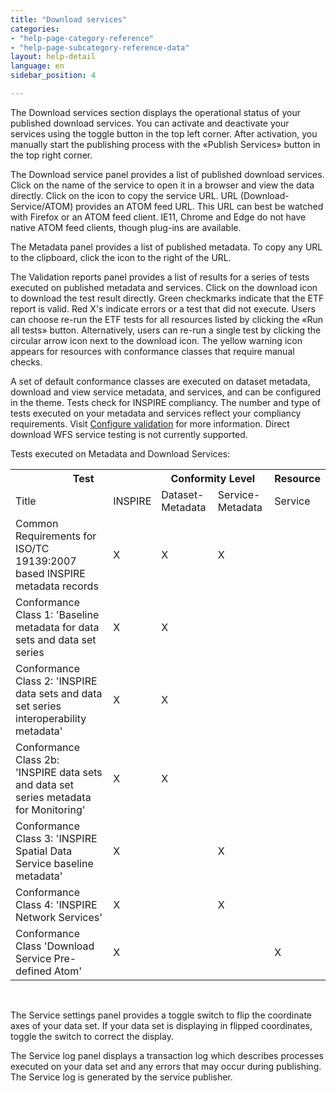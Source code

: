 ```yaml
---
title: "Download services"
categories:
- "help-page-category-reference"
- "help-page-subcategory-reference-data"
layout: help-detail
language: en
sidebar_position: 4

---
```


The Download services section displays the operational status of your published download services. You can activate and deactivate your services using the toggle button in the top left corner. After activation, you manually start the publishing process with the &laquo;Publish Services&raquo; button in the top right corner.

The Download service panel provides a list of published download services. Click on the name of the service to open it in a browser and view the data directly. Click on the <a className="btn btn-default" title="Copy URL"><span className="glyphicon glyphicon-copy"></span></a> icon to copy the service URL. URL (Download-Service/ATOM) provides an ATOM feed URL. This URL can best be watched with Firefox or an ATOM feed client. IE11, Chrome and Edge do not have native ATOM feed clients, though plug-ins are available.

The Metadata panel provides a list of published metadata. To copy any URL to the clipboard, click the
<a className="btn btn-default" title="Copy URL"><span className="glyphicon glyphicon-copy"></span></a>
 icon to the right of the URL.

 The Validation reports panel provides a list of results for a series of tests executed on published metadata and services. Click on the download icon to download the test result directly. Green checkmarks indicate that the ETF report is valid. Red X's indicate errors or a test that did not execute. Users can choose re-run the ETF tests for all resources listed by clicking the «Run all tests» button. Alternatively, users can re-run a single test by clicking the circular arrow icon next to the download icon. The yellow warning icon appears for resources with conformance classes that require manual checks.

 A set of default conformance classes are executed on dataset metadata, download and view service metadata, and services, and can be configured in the theme. Tests check for INSPIRE compliancy. The number and type of tests executed on your metadata and services reflect your compliancy requirements. Visit [Configure validation](../../setup-hc/config-validation/2015-02-10-validation.md) for more information. Direct download WFS service testing is not currently supported.

 Tests executed on Metadata and Download Services:

 <table className="tb">
     <th colspan="2">Test</th>
     <th colspan="2">Conformity Level</th>
     <th colspan="2">Resource</th>
     <tr>
       <td>Title</td>
       <td>INSPIRE</td>
       <td>Dataset-Metadata</td>
       <td>Service-Metadata</td>
       <td>Service</td>
     </tr>
   <tr>
     <td>Common Requirements for ISO/TC 19139:2007 based INSPIRE metadata records</td>
     <td>X</td>
     <td>X</td>
     <td>X</td>
     <td></td>
   </tr>
   <tr>
     <td>Conformance Class 1: 'Baseline metadata for data sets and data set series</td>
     <td>X</td>
     <td>X</td>
     <td></td>
     <td></td>
   </tr>
   <tr>
     <td>Conformance Class 2: 'INSPIRE data sets and data set series interoperability metadata'</td>
     <td>X</td>
     <td>X</td>
     <td></td>
     <td></td>
   </tr>
   <tr>
     <td>Conformance Class 2b: 'INSPIRE data sets and data set series metadata for Monitoring'</td>
     <td>X</td>
     <td>X</td>
     <td></td>
     <td></td>
   </tr>
   <tr>
     <td>Conformance Class 3: 'INSPIRE Spatial Data Service baseline metadata'</td>
     <td>X</td>
     <td></td>
     <td>X</td>
     <td></td>
   </tr>
   <tr>
     <td>Conformance Class 4: 'INSPIRE Network Services'</td>
     <td>X</td>
     <td></td>
     <td>X</td>
     <td></td>
   </tr>
   <tr>
     <td>Conformance Class 'Download Service Pre-defined Atom'</td>
     <td>X</td>
     <td></td>
     <td></td>
     <td>X</td>
   </tr>
 </table>

 <br/>

The Service settings panel provides a toggle switch to flip the coordinate axes of your data set. If your data set is displaying in flipped coordinates, toggle the switch to correct the display.

The Service log panel displays a transaction log which describes processes executed on your data set and any errors that may occur during publishing. The Service log is generated by the service publisher.
